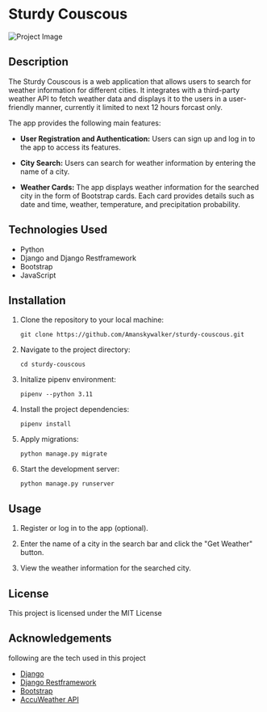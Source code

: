 # Sturdy Couscous

![Project Image](project_image.png)

## Description

The Sturdy Couscous is a web application that allows users to search for weather information for different cities. It integrates with a third-party weather API to fetch weather data and displays it to the users in a user-friendly manner, currently it limited to next 12 hours forcast only.

The app provides the following main features:

- **User Registration and Authentication:** Users can sign up and log in to the app to access its features.

- **City Search:** Users can search for weather information by entering the name of a city.

- **Weather Cards:** The app displays weather information for the searched city in the form of Bootstrap cards. Each card provides details such as date and time, weather, temperature, and precipitation probability.

## Technologies Used

- Python
- Django and Django Restframework
- Bootstrap
- JavaScript

## Installation

1. Clone the repository to your local machine:
    ```
    git clone https://github.com/Amanskywalker/sturdy-couscous.git
    ```
2. Navigate to the project directory:
    ```
    cd sturdy-couscous
    ```
3. Initalize pipenv environment:
    ```
    pipenv --python 3.11
    ```
4. Install the project dependencies:
    ```
    pipenv install 
    ```
5. Apply migrations:
    ```
    python manage.py migrate
    ```
6. Start the development server:
    ```
    python manage.py runserver
    ```

## Usage

1. Register or log in to the app (optional).

2. Enter the name of a city in the search bar and click the "Get Weather" button.

3. View the weather information for the searched city.

## License

This project is licensed under the MIT License

## Acknowledgements
following are the tech used in this project

- [Django](djangoproject.com)
- [Django Restframework](www.django-rest-framework.org)
- [Bootstrap](getbootstrap.com)
- [AccuWeather API](developer.accuweather.com)